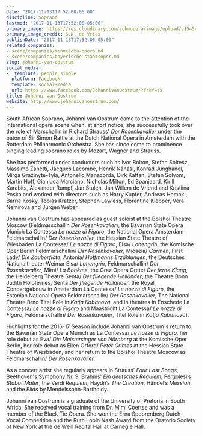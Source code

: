 ```yaml
---
date: "2017-11-13T17:52:00-05:00"
discipline: Soprano
lastmod: "2017-11-13T17:52:00-05:00"
primary_image: https://res.cloudinary.com/schmopera/image/upload/v1545409169/media/webhook-uploads/1510613373463/fullsizeimage_18463.jpg.jpg
primary_image_credit: S.N. de Vries
publishDate: "2017-11-13T17:52:00-05:00"
related_companies:
- scene/companies/minnesota-opera.md
- scene/companies/bayerische-staatsoper.md
slug: johanni-van-oostrum
social_media:
- _template: people_single
  platform: Facebook
  template: social-media
  url: https://www.facebook.com/JohannivanOostrum/?fref=ts
title: Johanni van Oostrum
website: http://www.johannivanoostrum.com/
---
```


South African Soprano, Johanni van Oostrum came to the attention of the international opera scene when, at short notice, she successfully took over the role of Marschallin in Richard Strauss' *Der Rosenkavalier* under the baton of Sir Simon Rattle at the Dutch National Opera in Amsterdam with the Rotterdam Philharmonic Orchestra. She has since come to prominence singing leading soprano roles by Mozart, Wagner and Strauss. 

She has performed under conductors such as Ivor Bolton, Stefan Soltesz, Massimo Zanetti, Jacques Lacombe, Henrik Nánási, Konrad Junghänel, Mirga Gražinytė-Tyla, Antonello Manacorda, Dirk Kaftan, Stefan Solyom, Martin Hoff, Gianluca Marciano, Nicholas Milton, Ed Spanjaard, Kirill Karabits, Alexander Rumpf, Jan Stulen, Jan Willem de Vriend and Kristiina Poska and worked with directors such as Harry Kupfer, Andreas Homoki, Barrie Kosky, Tobias Kratzer, Stephen Lawless, Florentine Klepper, Vera Nemirova and Jürgen Weber.

Johanni van Oostrum has appeared as guest soloist at the Bolshoi Theatre Moscow (Feldmarschallin *Der Rosenkavalier*), the Bavarian State Opera Munich La Contessa *Le nozze di Figaro*, the National Opera Amsterdam Feldmarschallin/ *Der Rosenkavalier*, the Hessian State Theatre of Wiesbaden La Contessa/ *Le nozze di Figaro*, Elsa/ *Lohengrin*, the Komische Oper Berlin Feldmarschallin/ *Der Rosenkavalier*, Micaela/ *Carmen*, First Lady/ *Die Zauberflöte*, Antonia/ *Hoffmanns Erzählungen*, the Deutsches Nationaltheater Weimar Elsa/ *Lohengrin*, Feldmarschallin/ *Der Rosenkavalier*, Mimì/ *La Bohème*, the Graz Opera Grete/ *Der ferne Klang*, the Heidelberg Theatre Senta/ *Der fliegende Holländer*, the Theatre Bonn Judith Holofernes, Senta *Der fliegende Holländer*, the Royal Concertgebouw in Amsterdam La Contessa/ *Le nozze di Figaro*, the Estonian National Opera Feldmarschallin/ *Der Rosenkavalier*, The National Theatre Brno Titel Role in *Katja Kabanová*, and in theatres in Enschede La Contessa/ *Le nozze di Figaro* and Maastricht La Contessa/ *Le nozze di Figaro*, Feldmarschallin/ *Der Rosenkavalier*, Titel Role in *Katja Kabanová*).

Highlights for the 2016-17 Season include Johanni van Oostrum´s return to the Bavarian State Opera Munich as La Contessa/ *Le nozze di Figaro*, her role debut as Eva/ *Die Meistersinger von Nürnberg* at the Komische Oper Berlin, her role debut as Ellen Orford/ *Peter Grimes* at the Hessian State Theatre of Wiesbaden, and her return to the Bolshoi Theatre Moscow as Feldmarschallin/ *Der Rosenkavalier*.

As a concert artist she regularly appears in Strauss' *Four Last Songs*, Beethoven's Symphony Nr. 9, Brahms' *Ein deutsches Requiem*, Pergolesi’s *Stabat Mater*, the Verdi *Requiem*, Haydn’s *The Creation*, Händel’s *Messiah*, and the *Elias* by Mendelssohn-Bartholdy. 

Johanni van Oostrum is a graduate of the University of Pretoria in South Africa. She received vocal training from Dr. Mimi Coertse and was a member of the Black Tie Opera. She won the Erna Spoorenberg Dutch Vocal Competition and the Ruth Lopin Nash Award from the Oratorio Society of New York at the de Weill Recital Hall at Carnegie Hall.
